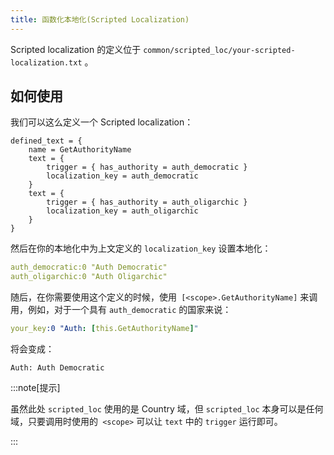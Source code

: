 ```yaml
---
title: 函数化本地化(Scripted Localization)
---
```


Scripted localization 的定义位于 `common/scripted_loc/your-scripted-localization.txt` 。

## 如何使用

我们可以这么定义一个 Scripted localization：

```pdx
defined_text = {
    name = GetAuthorityName
    text = {
        trigger = { has_authority = auth_democratic }
        localization_key = auth_democratic
    }
    text = {
        trigger = { has_authority = auth_oligarchic }
        localization_key = auth_oligarchic
    }
}
```

然后在你的本地化中为上文定义的 `localization_key` 设置本地化：

```yaml
auth_democratic:0 "Auth Democratic"
auth_oligarchic:0 "Auth Oligarchic"
```

随后，在你需要使用这个定义的时候，使用` [<scope>.GetAuthorityName]` 来调用，例如，对于一个具有 `auth_democratic` 的国家来说：

```yaml
your_key:0 "Auth: [this.GetAuthorityName]"
```

将会变成：

```text
Auth: Auth Democratic
```


:::note[提示]

虽然此处 `scripted_loc` 使用的是 Country 域，但 `scripted_loc` 本身可以是任何域，只要调用时使用的` <scope>` 可以让 `text` 中的 `trigger` 运行即可。

:::
